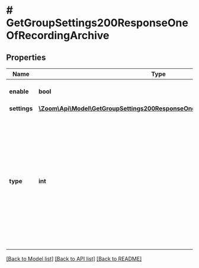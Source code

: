 # # GetGroupSettings200ResponseOneOfRecordingArchive

## Properties

Name | Type | Description | Notes
------------ | ------------- | ------------- | -------------
**enable** | **bool** | Enable the archiving feature. | [optional]
**settings** | [**\Zoom\Api\Model\GetGroupSettings200ResponseOneOfRecordingArchiveSettings**](GetGroupSettings200ResponseOneOfRecordingArchiveSettings.md) |  | [optional]
**type** | **int** | Archive types:  * &#x60;1&#x60;: Only meetings are archived.&lt;br&gt; * &#x60;2&#x60;: Only webinars are archived.&lt;br&gt; * &#x60;3&#x60;: Both meetings and webinars are archived. | [optional]

[[Back to Model list]](../../README.md#models) [[Back to API list]](../../README.md#endpoints) [[Back to README]](../../README.md)
